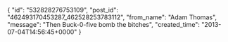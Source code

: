  {
   "id": "532828276753109",
   "post_id": "462493170453287_462528253783112",
   "from_name": "Adam Thomas",
   "message": "Then Buck-0-five bomb the bitches",
   "created_time": "2013-07-04T14:56:45+0000"
 }
